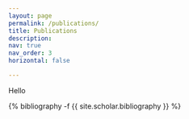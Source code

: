 ```yaml
---
layout: page
permalink: /publications/
title: Publications
description:
nav: true
nav_order: 3
horizontal: false

---
```


Hello

<!-- _pages/publications.md -->
<div class="publications">

{% bibliography -f {{ site.scholar.bibliography }} %}

</div>